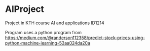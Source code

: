 # AIProject
Project in KTH course AI and applications ID1214

Program uses a python program from https://medium.com/@randerson112358/predict-stock-prices-using-python-machine-learning-53aa024da20a

